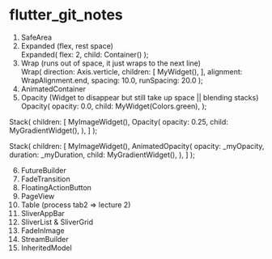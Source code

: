 # flutter_git_notes
1. SafeArea
2. Expanded (flex, rest space) <br/>
  Expanded(
    flex: 2,
    child: Container()
  );
3. Wrap (runs out of space, it just wraps to the next line) <br/>
  Wrap(
    direction: Axis.verticle,
    children: [
      MyWidget(),
    ],
    alignment: WrapAlignment.end,
    spacing: 10.0,
    runSpacing: 20.0
  );
4. AnimatedContainer <br/>
5. Opacity (Widget to disappear but still take up space || blending stacks) <br/>
  Opacity(
    opacity: 0.0,
    child: MyWidget(Colors.green),
  );

  Stack(
    children: [
      MyImageWidget(),
      Opacity(
        opacity: 0.25,
        child: MyGradientWidget(),
      ),
    ]
  );
  
  
  Stack(
    children: [
      MyImageWidget(),
      AnimatedOpacity(
        opacity: _myOpacity,
        duration: _myDuration,
        child: MyGradientWidget(),
      ),
    ]
  );
  
  6. FutureBuilder
  7. FadeTransition
  8. FloatingActionButton
  9. PageView
  10. Table (process tab2 => lecture 2)
  11. SliverAppBar
  12. SliverList & SliverGrid
  14. FadeInImage
  15. StreamBuilder
  16. InheritedModel
  
